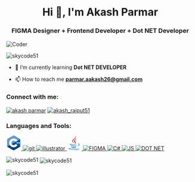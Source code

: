 <h1 align="center">Hi 👋, I'm Akash Parmar</h1>
<h3 align="center">FIGMA Designer + Frontend Developer + Dot NET Developer
         
</h3>

<img src="https://shayangul.com/wp-content/uploads/2024/08/DALL%C2%B7E-2024-08-31-19.05.33-A-modern-dark-themed-programmers-workspace-in-a-room.-The-scene-features-a-desk-with-multiple-monitors-displaying-various-programming-codes-and-tool.webp" alt="Coder" align="center" width="600" height="400">


<p align="left"> <img src="https://komarev.com/ghpvc/?username=skycode51&label=Profile%20views&color=0e75b6&style=flat" alt="skycode51" /> </p>

- 🌱 I’m currently learning **Dot NET DEVELOPER**

- 📫 How to reach me **parmar.aakash26@gmail.com**

<h3 align="left">Connect with me:</h3>
<p align="left">
<a href="https://linkedin.com/in/akash parmar" target="blank"><img align="center" src="https://raw.githubusercontent.com/rahuldkjain/github-profile-readme-generator/master/src/images/icons/Social/linked-in-alt.svg" alt="akash parmar" height="30" width="40" /></a>
<a href="https://instagram.com/akash_rajput51" target="blank"><img align="center" src="https://raw.githubusercontent.com/rahuldkjain/github-profile-readme-generator/master/src/images/icons/Social/instagram.svg" alt="akash_rajput51" height="30" width="40" /></a>
</p>

<h3 align="left">Languages and Tools:</h3>
<p align="left"> <a href="https://www.w3schools.com/cpp/" target="_blank" rel="noreferrer"> <img src="https://raw.githubusercontent.com/devicons/devicon/master/icons/cplusplus/cplusplus-original.svg" alt="cplusplus" width="40" height="40"/> </a> <a href="https://git-scm.com/" target="_blank" rel="noreferrer"> <img src="https://www.vectorlogo.zone/logos/git-scm/git-scm-icon.svg" alt="git" width="40" height="40"/> </a> <a href="https://www.adobe.com/in/products/illustrator.html" target="_blank" rel="noreferrer"> <img src="https://www.vectorlogo.zone/logos/adobe_illustrator/adobe_illustrator-icon.svg" alt="illustrator" width="40" height="40"/> </a> <a href="https://www.java.com" target="_blank" rel="noreferrer"> <img src="https://raw.githubusercontent.com/devicons/devicon/master/icons/java/java-original.svg" alt="java" width="40" height="40"/> </a> <a href="https://www.photoshop.com/en" target="_blank" rel="noreferrer">  <img src="https://encrypted-tbn0.gstatic.com/images?q=tbn:ANd9GcTBFbHmdraI--FAJauFSpDkH2rMuXIdHfJBu-b1Gtg34QJbsv0ZDc1K02YTh4M-6kYBRAc&usqp=CAU"alt="FIGMA" width="40" height="40"/>  <img src="https://cdn4.iconfinder.com/data/icons/logos-brands-in-colors/3000/figma-logo-512.png"alt="C#" width="40" height="40"/> <img src="https://e7.pngegg.com/pngimages/87/538/png-clipart-javascript-scalable-graphics-logo-encapsulated-postscript-javascript-icon-text-logo-thumbnail.png"alt="JS" width="40" height="40"/> <img src="https://upload.wikimedia.org/wikipedia/commons/thumb/e/ee/.NET_Core_Logo.svg/2048px-.NET_Core_Logo.svg.png"alt="DOT NET" width="40" height="40"/></a> </p>

<p><img align="left" src="https://github-readme-stats.vercel.app/api/top-langs?username=skycode51&show_icons=true&locale=en&layout=compact" alt="skycode51" /></p>

<p>&nbsp;<img align="center" src="https://github-readme-stats.vercel.app/api?username=skycode51&show_icons=true&locale=en" alt="skycode51" /></p>

<p><img align="center" src="https://github-readme-streak-stats.herokuapp.com/?user=skycode51&" alt="skycode51" /></p>
